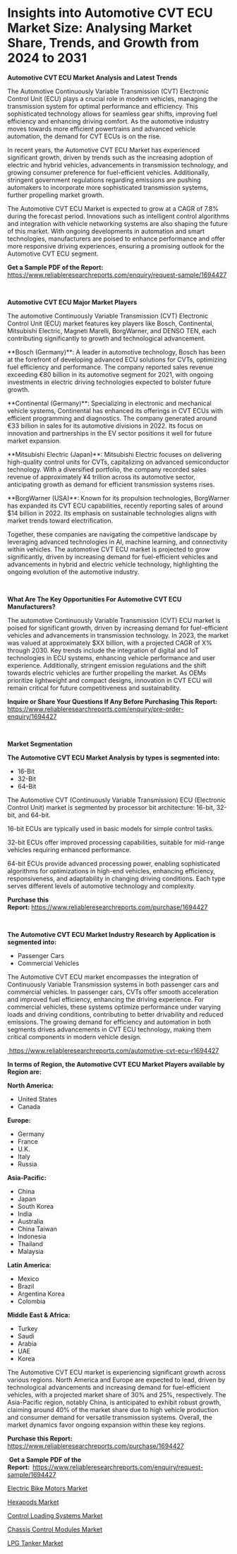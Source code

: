 <p><h1>Insights into Automotive CVT ECU Market Size: Analysing Market Share, Trends, and Growth from 2024 to 2031</h1></p><p><strong>Automotive CVT ECU Market Analysis and Latest Trends</strong></p>
<p><p>The Automotive Continuously Variable Transmission (CVT) Electronic Control Unit (ECU) plays a crucial role in modern vehicles, managing the transmission system for optimal performance and efficiency. This sophisticated technology allows for seamless gear shifts, improving fuel efficiency and enhancing driving comfort. As the automotive industry moves towards more efficient powertrains and advanced vehicle automation, the demand for CVT ECUs is on the rise.</p><p>In recent years, the Automotive CVT ECU Market has experienced significant growth, driven by trends such as the increasing adoption of electric and hybrid vehicles, advancements in transmission technology, and growing consumer preference for fuel-efficient vehicles. Additionally, stringent government regulations regarding emissions are pushing automakers to incorporate more sophisticated transmission systems, further propelling market growth.</p><p>The Automotive CVT ECU Market is expected to grow at a CAGR of 7.8% during the forecast period. Innovations such as intelligent control algorithms and integration with vehicle networking systems are also shaping the future of this market. With ongoing developments in automation and smart technologies, manufacturers are poised to enhance performance and offer more responsive driving experiences, ensuring a promising outlook for the Automotive CVT ECU segment.</p></p>
<p><strong>Get a Sample PDF of the Report:&nbsp;</strong> <a href="https://www.reliableresearchreports.com/enquiry/request-sample/1694427?utm_campaign=33&utm_medium=2&utm_source=Github&utm_content=ia&utm_term=17122024&utm_id=automotive-cvt-ecu">https://www.reliableresearchreports.com/enquiry/request-sample/1694427</a></p>
<p>&nbsp;</p>
<p><strong>Automotive CVT ECU Major Market Players</strong></p>
<p><p>The automotive Continuously Variable Transmission (CVT) Electronic Control Unit (ECU) market features key players like Bosch, Continental, Mitsubishi Electric, Magneti Marelli, BorgWarner, and DENSO TEN, each contributing significantly to growth and technological advancement.</p><p>**Bosch (Germany)**: A leader in automotive technology, Bosch has been at the forefront of developing advanced ECU solutions for CVTs, optimizing fuel efficiency and performance. The company reported sales revenue exceeding €80 billion in its automotive segment for 2021, with ongoing investments in electric driving technologies expected to bolster future growth.</p><p>**Continental (Germany)**: Specializing in electronic and mechanical vehicle systems, Continental has enhanced its offerings in CVT ECUs with efficient programming and diagnostics. The company generated around €33 billion in sales for its automotive divisions in 2022. Its focus on innovation and partnerships in the EV sector positions it well for future market expansion.</p><p>**Mitsubishi Electric (Japan)**: Mitsubishi Electric focuses on delivering high-quality control units for CVTs, capitalizing on advanced semiconductor technology. With a diversified portfolio, the company recorded sales revenue of approximately ¥4 trillion across its automotive sector, anticipating growth as demand for efficient transmission systems rises.</p><p>**BorgWarner (USA)**: Known for its propulsion technologies, BorgWarner has expanded its CVT ECU capabilities, recently reporting sales of around $14 billion in 2022. Its emphasis on sustainable technologies aligns with market trends toward electrification.</p><p>Together, these companies are navigating the competitive landscape by leveraging advanced technologies in AI, machine learning, and connectivity within vehicles. The automotive CVT ECU market is projected to grow significantly, driven by increasing demand for fuel-efficient vehicles and advancements in hybrid and electric vehicle technology, highlighting the ongoing evolution of the automotive industry.</p></p>
<p>&nbsp;</p>
<p><strong>What Are The Key Opportunities For Automotive CVT ECU Manufacturers?</strong></p>
<p><p>The automotive Continuously Variable Transmission (CVT) ECU market is poised for significant growth, driven by increasing demand for fuel-efficient vehicles and advancements in transmission technology. In 2023, the market was valued at approximately $XX billion, with a projected CAGR of X% through 2030. Key trends include the integration of digital and IoT technologies in ECU systems, enhancing vehicle performance and user experience. Additionally, stringent emission regulations and the shift towards electric vehicles are further propelling the market. As OEMs prioritize lightweight and compact designs, innovation in CVT ECU will remain critical for future competitiveness and sustainability.</p></p>
<p><strong>Inquire or Share Your Questions If Any Before Purchasing This Report:</strong> <a href="https://www.reliableresearchreports.com/enquiry/pre-order-enquiry/1694427?utm_campaign=33&utm_medium=2&utm_source=Github&utm_content=ia&utm_term=17122024&utm_id=automotive-cvt-ecu">https://www.reliableresearchreports.com/enquiry/pre-order-enquiry/1694427</a></p>
<p>&nbsp;</p>
<p><strong>Market Segmentation</strong></p>
<p><strong>The Automotive CVT ECU Market Analysis by types is segmented into:</strong></p>
<p><ul><li>16-Bit</li><li>32-Bit</li><li>64-Bit</li></ul></p>
<p><p>The Automotive CVT (Continuously Variable Transmission) ECU (Electronic Control Unit) market is segmented by processor bit architecture: 16-bit, 32-bit, and 64-bit. </p><p>16-bit ECUs are typically used in basic models for simple control tasks. </p><p>32-bit ECUs offer improved processing capabilities, suitable for mid-range vehicles requiring enhanced performance. </p><p>64-bit ECUs provide advanced processing power, enabling sophisticated algorithms for optimizations in high-end vehicles, enhancing efficiency, responsiveness, and adaptability in changing driving conditions. Each type serves different levels of automotive technology and complexity.</p></p>
<p><strong>Purchase this Report:&nbsp;</strong><a href="https://www.reliableresearchreports.com/purchase/1694427?utm_campaign=33&utm_medium=2&utm_source=Github&utm_content=ia&utm_term=17122024&utm_id=automotive-cvt-ecu">https://www.reliableresearchreports.com/purchase/1694427</a></p>
<p>&nbsp;</p>
<p><strong>The Automotive CVT ECU Market Industry Research by Application is segmented into:</strong></p>
<p><ul><li>Passenger Cars</li><li>Commercial Vehicles</li></ul></p>
<p><p>The Automotive CVT ECU market encompasses the integration of Continuously Variable Transmission systems in both passenger cars and commercial vehicles. In passenger cars, CVTs offer smooth acceleration and improved fuel efficiency, enhancing the driving experience. For commercial vehicles, these systems optimize performance under varying loads and driving conditions, contributing to better drivability and reduced emissions. The growing demand for efficiency and automation in both segments drives advancements in CVT ECU technology, making them critical components in modern vehicle design.</p></p>
<p><a href="https://www.reliableresearchreports.com/automotive-cvt-ecu-r1694427?utm_campaign=33&utm_medium=2&utm_source=Github&utm_content=ia&utm_term=17122024&utm_id=automotive-cvt-ecu">&nbsp;https://www.reliableresearchreports.com/automotive-cvt-ecu-r1694427</a></p>
<p><strong>In terms of Region, the Automotive CVT ECU Market Players available by Region are:</strong></p>
<p>
    <p> <strong> North America: </strong>
        <ul>
            <li>United States</li>
            <li>Canada</li>
        </ul>
        </p> 
    <p> <strong> Europe: </strong>
        <ul>
            <li>Germany</li>
            <li>France</li>
            <li>U.K.</li>
            <li>Italy</li>
            <li>Russia</li>
        </ul>
        </p> 
    <p> <strong> Asia-Pacific: </strong>
        <ul>
            <li>China</li>
            <li>Japan</li>
            <li>South Korea</li>
            <li>India</li>
            <li>Australia</li>
            <li>China Taiwan</li>
            <li>Indonesia</li>
            <li>Thailand</li>
            <li>Malaysia</li>
        </ul>
        </p> 
    <p> <strong> Latin America: </strong>
        <ul>
            <li>Mexico</li>
            <li>Brazil</li>
            <li>Argentina Korea</li>
            <li>Colombia</li>
        </ul>
        </p> 
    <p> <strong> Middle East & Africa: </strong>
        <ul>
            <li>Turkey</li>
            <li>Saudi</li>
            <li>Arabia</li>
            <li>UAE</li>
            <li>Korea</li>
        </ul>
    </p>
    </p>
<p><p>The Automotive CVT ECU market is experiencing significant growth across various regions. North America and Europe are expected to lead, driven by technological advancements and increasing demand for fuel-efficient vehicles, with a projected market share of 30% and 25%, respectively. The Asia-Pacific region, notably China, is anticipated to exhibit robust growth, claiming around 40% of the market share due to high vehicle production and consumer demand for versatile transmission systems. Overall, the market dynamics favor ongoing expansion within these key regions.</p></p>
<p><strong>Purchase this Report: </strong><a href="https://www.reliableresearchreports.com/purchase/1694427?utm_campaign=33&utm_medium=2&utm_source=Github&utm_content=ia&utm_term=17122024&utm_id=automotive-cvt-ecu">https://www.reliableresearchreports.com/purchase/1694427</a></p>
<p>&nbsp;<strong>Get a Sample PDF of the Report:&nbsp;&nbsp;</strong><a href="https://www.reliableresearchreports.com/enquiry/request-sample/1694427?utm_campaign=33&utm_medium=2&utm_source=Github&utm_content=ia&utm_term=17122024&utm_id=automotive-cvt-ecu">https://www.reliableresearchreports.com/enquiry/request-sample/1694427</a></p>
<p><strong></strong></p>
<p><p><a href="https://github.com/OlenFleming68/Market-Research-Report-List-1/blob/main/electric-bike-motors-market.md?utm_campaign=33&utm_medium=2&utm_source=Github&utm_content=ia&utm_term=17122024&utm_id=automotive-cvt-ecu">Electric Bike Motors Market</a></p><p><a href="https://www.linkedin.com/pulse/hexapods-market-analysis-industry-share-trends-revenue-0vtvf?utm_campaign=33&utm_medium=2&utm_source=Github&utm_content=ia&utm_term=17122024&utm_id=automotive-cvt-ecu">Hexapods Market</a></p><p><a href="https://www.linkedin.com/pulse/comprehensive-evaluation-control-loading-systems-market-wis7f?utm_campaign=33&utm_medium=2&utm_source=Github&utm_content=ia&utm_term=17122024&utm_id=automotive-cvt-ecu">Control Loading Systems Market</a></p><p><a href="https://github.com/XavierTyler76/Market-Research-Report-List-1/blob/main/chassis-control-modules-market.md?utm_campaign=33&utm_medium=2&utm_source=Github&utm_content=ia&utm_term=17122024&utm_id=automotive-cvt-ecu">Chassis Control Modules Market</a></p><p><a href="https://www.linkedin.com/pulse/comprehensive-lpg-tanker-report-industry-analysis-growth-driven-0tize?utm_campaign=33&utm_medium=2&utm_source=Github&utm_content=ia&utm_term=17122024&utm_id=automotive-cvt-ecu">LPG Tanker Market</a></p></p>